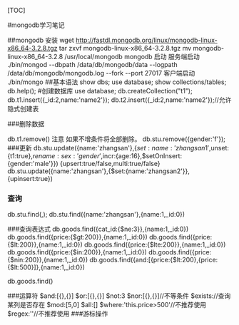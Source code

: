 [TOC]

#mongodb学习笔记

##mongodb 安装
wget http://fastdl.mongodb.org/linux/mongodb-linux-x86_64-3.2.8.tgz
tar zxvf mongodb-linux-x86_64-3.2.8.tgz
mv mongodb-linux-x86_64-3.2.8 /usr/local/mongodb
mongodb 启动
服务端启动
./bin/mongod --dbpath /data/db/mongodb/data --logpath /data/db/mongodb/mongodb.log --fork --port 27017
客户端启动
./bin/mongo
##基本语法
	show dbs;
	use database;
	show collections/tables;
	db.help();
	#创建数据库
	use database;
	db.createCollection("t1");
	db.t1.insert({_id:2,name:'name2'});
	db.t2.insert({_id:2,name:'name2'});//允许隐式创建表

###删除数据

db.t1.remove() 注意   如果不增条件将全部删除。
db.stu.remove({gender:'f'});
###更新
db.stu.update({name:'zhangsan'},{$set:{name:'zhangsan1'},$unset:{t1:true},$rename:{sex:'gender'},$incr:{age:16},$setOnInsert:{gender:'male'}})
{upsert:true/false,multi:true/false}
db.stu.update({name:'zhangsan'},{$set:{name:'zhangsan2'}},{upinsert:true})

### 查询
db.stu.find(<query>,<field>);
db.stu.find({name:'zhangsan'},{name:1,_id:0})

###查询表达式
db.goods.find({cat_id:{$ne:3}},{name:1,_id:0})
db.goods.find({price:{$gt:200}},{name:1,_id:0})
db.goods.find({price:{$lt:200}},{name:1,_id:0})
db.goods.find({price:{$lte:200}},{name:1,_id:0})
db.goods.find({price:{$in:200}},{name:1,_id:0})
db.goods.find({price:{$nin:200}},{name:1,_id:0})
db.goods.find({and:[{price:{$lt:200},{price:{$lt:500}]},{name:1,_id:0})

db.goods.find()


###运算符
$and:[{},{}]
$or:[{},{}]
$not:3
$nor:[{},{}]//不等条件
$exists://查询某列是否存在
$mod:[5,0]
$all:[]
$where:'this.price>500'//不推荐使用
$regex:''//不推荐使用
###游标操作
